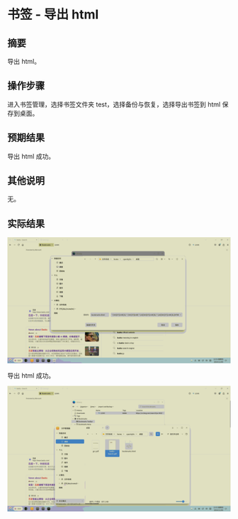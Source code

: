 # 书签 - 导出 html

## 摘要

导出 html。

## 操作步骤

进入书签管理，选择书签文件夹 test，选择备份与恢复，选择导出书签到 html 保存到桌面。

## 预期结果

导出 html 成功。

## 其他说明

无。

## 实际结果

![alt text](image-67.png)

导出 html 成功。

![alt text](image-68.png)